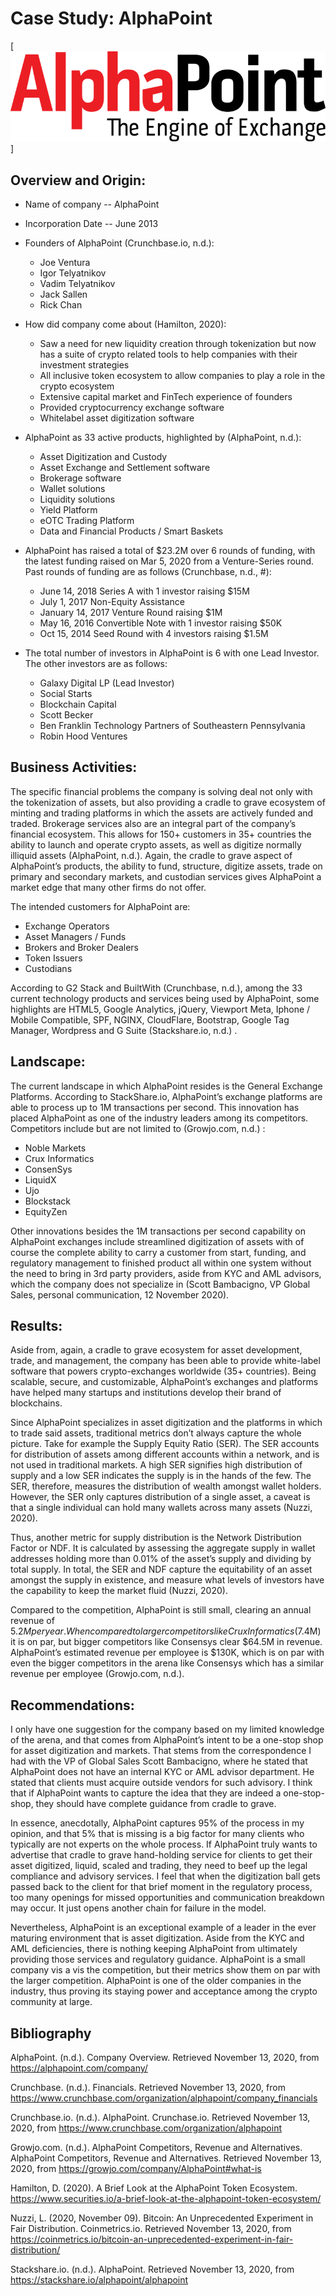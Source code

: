 # Case Study: AlphaPoint
[![AlphaPoint](800px-AlphaPoint_Logo_2015.png)]

## Overview and Origin:

* Name of company -- AlphaPoint

* Incorporation Date -- June 2013

* Founders of AlphaPoint (Crunchbase.io, n.d.):

  * Joe Ventura
  * Igor Telyatnikov
  * Vadim Telyatnikov
  * Jack Sallen
  * Rick Chan

* How did company come about (Hamilton, 2020):

  * Saw a need for new liquidity creation through tokenization but now has a suite of crypto related tools to help companies with their investment strategies 
  * All inclusive token ecosystem to allow companies to play a role in the crypto ecosystem
  * Extensive capital market and FinTech experience of founders
  * Provided cryptocurrency exchange software
  * Whitelabel asset digitization software

* AlphaPoint as 33 active products, highlighted by (AlphaPoint, n.d.):

  * Asset Digitization and Custody
  * Asset Exchange and Settlement software
  * Brokerage software
  * Wallet solutions
  * Liquidity solutions
  * Yield Platform
  * eOTC Trading Platform
  * Data and Financial Products / Smart Baskets

* AlphaPoint has raised a total of $23.2M over 6 rounds of funding, with the latest funding raised on Mar 5, 2020 from a Venture-Series round. Past rounds of funding are as follows (Crunchbase, n.d., #): 

  * June 14, 2018 Series A with 1 investor raising $15M
  * July 1, 2017 Non-Equity Assistance
  * January 14, 2017 Venture Round raising $1M
  * May 16, 2016 Convertible Note with 1 investor raising $50K
  * Oct 15, 2014 Seed Round with 4 investors raising $1.5M

* The total number of investors in AlphaPoint is 6 with one Lead Investor. The other investors are as follows:

  * Galaxy Digital LP (Lead Investor)
  * Social Starts
  * Blockchain Capital
  * Scott Becker
  * Ben Franklin Technology Partners of Southeastern Pennsylvania
  * Robin Hood Ventures

## Business Activities:

The specific financial problems the company is solving deal not only with the tokenization of assets, but also providing a cradle to grave ecosystem of minting and trading platforms in which the assets are actively funded and traded. Brokerage services also are an integral part of the company’s financial ecosystem. This allows for 150+ customers in 35+ countries the ability to launch and operate crypto assets, as well as digitize normally illiquid assets (AlphaPoint, n.d.). Again, the cradle to grave aspect of AlphaPoint’s products, the ability to fund, structure, digitize assets, trade on primary and secondary markets, and custodian services gives AlphaPoint a market edge that many other firms do not offer.

The intended customers for AlphaPoint are:

  * Exchange Operators
  * Asset Managers / Funds
  * Brokers and Broker Dealers
  * Token Issuers
  * Custodians

According to G2 Stack and BuiltWith (Crunchbase, n.d.), among the 33 current technology products and services being used by AlphaPoint, some highlights are HTML5, Google Analytics, jQuery, Viewport Meta, Iphone / Mobile Compatible, SPF, NGINX, CloudFlare, Bootstrap, Google Tag Manager, Wordpress and G Suite (Stackshare.io, n.d.) .

## Landscape:

The current landscape in which AlphaPoint resides is the General Exchange Platforms. According to StackShare.io, AlphaPoint’s exchange platforms are able to process up to 1M transactions per second. This innovation has placed AlphaPoint as one of the industry leaders among its competitors. Competitors include but are not limited to (Growjo.com, n.d.) :

 * Noble Markets
 * Crux Informatics
 * ConsenSys
 * LiquidX
 * Ujo
 * Blockstack
 * EquityZen

Other innovations besides the 1M transactions per second capability on AlphaPoint exchanges include streamlined digitization of assets with of course the complete ability to carry a customer from start, funding, and regulatory management to finished product all within one system without the need to bring in 3rd party providers, aside from KYC and AML advisors, which the company does not specialize in (Scott Bambacigno, VP Global Sales, personal communication, 12 November 2020).

## Results:

Aside from, again, a cradle to grave ecosystem for asset development, trade, and management, the company has been able to provide white-label software that powers crypto-exchanges worldwide (35+ countries). Being scalable, secure, and customizable, AlphaPoint’s exchanges and platforms have helped many startups and institutions develop their brand of blockchains.

Since AlphaPoint specializes in asset digitization and the platforms in which to trade said assets, traditional metrics don’t always capture the whole picture. Take for example the Supply Equity Ratio (SER). The SER accounts for distribution of assets among different accounts within a network, and is not used in traditional markets. A high SER signifies high distribution of supply and a low SER indicates the supply is in the hands of the few. The SER, therefore, measures the distribution of wealth amongst wallet holders. However, the SER only captures distribution of a single asset, a caveat is that a single individual can hold many wallets across many assets (Nuzzi, 2020).

Thus, another metric for supply distribution is the Network Distribution Factor or NDF. It is calculated by assessing the aggregate supply in wallet addresses holding more than 0.01% of the asset’s supply and dividing by total supply. In total, the SER and NDF capture the equitability of an asset amongst the supply in existence, and measure what levels of investors have the capability to keep the market fluid (Nuzzi, 2020).

Compared to the competition, AlphaPoint is still small, clearing an annual revenue of $5.2M per year. When compared to larger competitors like Crux Informatics ($7.4M) it is on par, but bigger competitors like Consensys clear $64.5M in revenue. AlphaPoint’s estimated revenue per employee is $130K, which is on par with even the bigger competitors in the arena like Consensys which has a similar revenue per employee (Growjo.com, n.d.).

## Recommendations:

I only have one suggestion for the company based on my limited knowledge of the arena, and that comes from AlphaPoint’s intent to be a one-stop shop for asset digitization and markets. That stems from the correspondence I had with the VP of Global Sales Scott Bambacigno, where he stated that AlphaPoint does not have an internal KYC or AML advisor department. He stated that clients must acquire outside vendors for such advisory. I think that if AlphaPoint wants to capture the idea that they are indeed a one-stop-shop, they should have complete guidance from cradle to grave. 

In essence, anecdotally, AlphaPoint captures 95% of the process in my opinion, and that 5% that is missing is a big factor for many clients who typically are not experts on the whole process. If AlphaPoint truly wants to advertise that cradle to grave hand-holding service for clients to get their asset digitized, liquid, scaled and trading, they need to beef up the legal compliance and advisory services. I feel that when the digitization ball gets passed back to the client for that brief moment in the regulatory process, too many openings for missed opportunities and communication breakdown may occur. It just opens another chain for failure in the model.

Nevertheless, AlphaPoint is an exceptional example of a leader in the ever maturing environment that is asset digitization. Aside from the KYC and AML deficiencies, there is nothing keeping AlphaPoint from ultimately providing those services and regulatory guidance. AlphaPoint is a small company vis a vis the competition, but their metrics show them on par with the larger competition. AlphaPoint is one of the older companies in the industry, thus proving its staying power and acceptance among the crypto community at large.




## Bibliography

AlphaPoint. (n.d.). Company Overview. Retrieved November 13, 2020, from https://alphapoint.com/company/

Crunchbase. (n.d.). Financials. Retrieved November 13, 2020, from https://www.crunchbase.com/organization/alphapoint/company_financials

Crunchbase.io. (n.d.). AlphaPoint. Crunchase.io. Retrieved November 13, 2020, from https://www.crunchbase.com/organization/alphapoint

Growjo.com. (n.d.). AlphaPoint Competitors, Revenue and Alternatives. AlphaPoint Competitors, Revenue and Alternatives. Retrieved November 13, 2020, from https://growjo.com/company/AlphaPoint#what-is

Hamilton, D. (2020). A Brief Look at the AlphaPoint Token Ecosystem. https://www.securities.io/a-brief-look-at-the-alphapoint-token-ecosystem/

Nuzzi, L. (2020, November 09). Bitcoin: An Unprecedented Experiment in Fair Distribution. Coinmetrics.io. Retrieved November 13, 2020, from https://coinmetrics.io/bitcoin-an-unprecedented-experiment-in-fair-distribution/

Stackshare.io. (n.d.). AlphaPoint. Retrieved November 13, 2020, from https://stackshare.io/alphapoint/alphapoint
